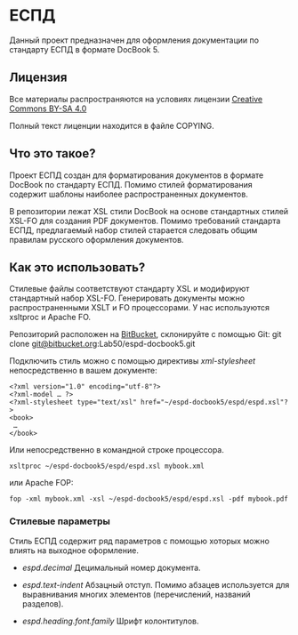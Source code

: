 # <docbook>ЕСПД</docbook>

Данный проект предназначен для оформления документации
по стандарту ЕСПД в формате DocBook 5.

## Лицензия

Все материалы распространяются на условиях
лицензии [Creative Commons BY-SA 4.0](http://creativecommons.org/licenses/by-sa/4.0/deed.ru)

Полный текст лиценции находится в файле COPYING.

## Что это такое?

Проект <docbook>ЕСПД</docbook> создан для форматирования документов
в формате DocBook по стандарту ЕСПД. Помимо стилей форматирования
содержит шаблоны наиболее распространенных документов.

В репозитории лежат XSL стили DocBook на основе стандартных стилей
XSL-FO для создания PDF документов. Помимо требований стандарта ЕСПД,
предлагаемый набор стилей старается следовать общим правилам русского
оформления документов.

## Как это использовать?

Стилевые файлы соответствуют стандарту XSL и модифируют стандартный
набор XSL-FO. Генерировать документы можно распространенными XSLT и FO
процессорами. У нас используются xsltproc и Apache FO.

Репозиторий расположен на [BitBucket](https://bitbucket.org/Lab50/espd-docbook5),
склонируйте с помощью Git:
    git clone git@bitbucket.org:Lab50/espd-docbook5.git

Подключить стиль можно с помощью директивы *xml-stylesheet* непосредственно
в вашем документе:

    <?xml version="1.0" encoding="utf-8"?>
    <?xml-model … ?>
    <?xml-stylesheet type="text/xsl" href="~/espd-docbook5/espd/espd.xsl"?>
    <book>
     …
    </book>

Или непосредственно в командной строке процессора.

    xsltproc ~/espd-docbook5/espd/espd.xsl mybook.xml

или Apache FOP:

    fop -xml mybook.xml -xsl ~/espd-docbook5/espd/espd.xsl -pdf mybook.pdf

### Стилевые параметры

Стиль <docbook>ЕСПД</docbook> содержит ряд параметров с помощью
хоторых можно влиять на выходное оформление.

 *  *espd.decimal*
    Децимальный номер документа.

 *  *espd.text-indent*
    Абзацный отступ. Помимо абзацев используется для выравнивания
    многих элементов (перечислений, названий разделов).

 *  *espd.heading.font.family*
    Шрифт колонтитулов.
